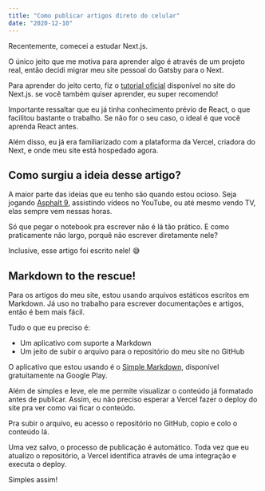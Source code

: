 ```yaml
---
title: "Como publicar artigos direto do celular"
date: "2020-12-10"
---
```


Recentemente, comecei a estudar Next.js. 

O único jeito que me motiva para aprender algo é através de um projeto real, então decidi migrar meu site pessoal do Gatsby para o Next.

Para aprender do jeito certo, fiz o [tutorial oficial](https://nextjs.org/learn/basics/create-nextjs-app) disponível no site do Next.js. se você também quiser aprender, eu super recomendo!

Importante ressaltar que eu já tinha conhecimento prévio de React, o que facilitou bastante o trabalho. Se não for o seu caso, o ideal é que você aprenda React antes.

Além disso, eu já era familiarizado com a plataforma da Vercel, criadora do Next, e onde meu site está hospedado agora.

## Como surgiu a ideia desse artigo?

A maior parte das ideias que eu tenho são quando estou ocioso. Seja jogando [Asphalt 9](https://play.google.com/store/apps/details?id=com.gameloft.android.ANMP.GloftA9HM), assistindo vídeos no YouTube, ou até mesmo vendo TV, elas sempre vem nessas horas.

Só que pegar o notebook pra escrever não é lá tão prático. E como praticamente não largo, porquê não escrever diretamente nele?

Inclusive, esse artigo foi escrito nele! 😅

## Markdown to the rescue!

Para os artigos do meu site, estou usando arquivos estáticos escritos em Markdown. Já uso no trabalho para escrever documentações e artigos, então é bem mais fácil.

Tudo o que eu preciso é:

* Um aplicativo com suporte a Markdown
* Um jeito de subir o arquivo para o repositório do meu site no GitHub

O aplicativo que estou usando é o [Simple Markdown](https://play.google.com/store/apps/details?id=com.wbrawner.simplemarkdown), disponível gratuitamente na Google Play. 

Além de simples e leve, ele me permite visualizar o conteúdo já formatado antes de publicar. Assim, eu não preciso esperar a Vercel fazer o deploy do site pra ver como vai ficar o conteúdo.

Pra subir o arquivo, eu acesso o repositório no GitHub, copio e colo o conteúdo lá.

Uma vez salvo, o processo de publicação é automático. Toda vez que eu atualizo o repositório, a Vercel identifica através de uma integração e executa o deploy.

Simples assim!

